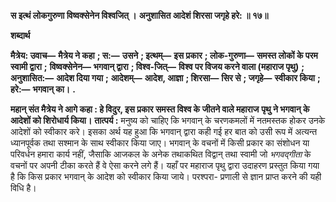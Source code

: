 **स इत्थं लोकगुरुणा विष्वक्सेनेन विश्वजित् ।** **अनुशासित आदेशं शिरसा जगृहे हरे: ॥ १७॥** 

**शब्दार्थ** 

**मैत्रेय: उवाच—** **मैत्रेय ने कहा** **; स:—** **उसने** **; इत्थम्—** **इस प्रकार** **; लोक-गुरुणा—** **समस्त लोकों के परम स्वामी द्वारा** **;** **विष्वक्सेनेन—** **भगवान् द्वारा** **; विश्व-जित्—** **विश्व पर विजय करने वाला (महाराज पृथु)** **; अनुशासित:—** **आदेश दिया गया** **;** **आदेशम्—** **आदेश, आज्ञा** **; शिरसा—** **सिर से** **; जगृहे—** **स्वीकार किया** **; हरे:—** **भगवान् का।** **.** 

**महान् संत मैत्रेय ने आगे कहा : हे विदुर, इस प्रकार समस्त विश्व के जीतने वाले महाराज** **पृथु ने भगवान् के आदेशों को शिरोधार्य किया।** **तात्पर्य :** मनुष्य को चाहिए कि भगवान् के चरणकमलों में नतमस्तक होकर उनके आदेशों को स्वीकार करे। इसका अर्थ यह हुआ कि भगवान् द्वारा कही गई हर बात को उसी रूप में अत्यन्त ध्यानपूर्वक तथा सश्मान के साथ स्वीकार किया जाए। भगवान् के वचनों में किसी प्रकार का संशोधन या परिवर्धन हमारा कार्य नहीं, जैसाकि आजकल के अनेक तथाकथित विद्वान् तथा स्वामी जो *भगवद्गीता* के वचनों पर अपनी टीका करते हैं वे ऐसा करने लगे हैं। यहाँ पर महाराज पृथु द्वारा उदाहरण प्रस्तुत किया गया है कि किस प्रकार भगवान् के आदेश को स्वीकार किया जाये। परश्परा- प्रणाली से ज्ञान प्राप्त करने की यही विधि है।  